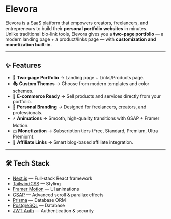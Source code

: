 # Elevora

Elevora is a SaaS platform that empowers creators, freelancers, and entrepreneurs to build their **personal portfolio websites** in minutes.  
Unlike traditional bio-link tools, Elevora gives you a **two-page portfolio** — a modern landing page + a product/links page — with **customization and monetization built-in**.

---

## ✨ Features

- 🎨 **Two-page Portfolio** → Landing page + Links/Products page.
- 🎭 **Custom Themes** → Choose from modern templates and color schemes.
- 🛒 **E-commerce Ready** → Sell products and services directly from your portfolio.
- 💼 **Personal Branding** → Designed for freelancers, creators, and professionals.
- ⚡ **Animations** → Smooth, high-quality transitions with GSAP + Framer Motion.
- 💵 **Monetization** → Subscription tiers (Free, Standard, Premium, Ultra Premium).
- 🔗 **Affiliate Links** → Smart blog-based affiliate integration.

---

## 🛠 Tech Stack

- [Next.js](https://nextjs.org/) — Full-stack React framework
- [TailwindCSS](https://tailwindcss.com/) — Styling
- [Framer Motion](https://www.framer.com/motion/) — UI animations
- [GSAP](https://greensock.com/gsap/) — Advanced scroll & parallax effects
- [Prisma](https://www.prisma.io/) — Database ORM
- [PostgreSQL](https://www.postgresql.org/) — Database
- [JWT Auth](https://jwt.io/) — Authentication & security
